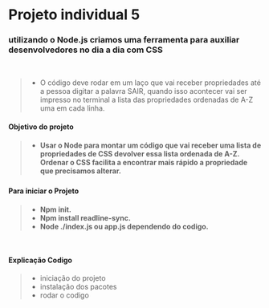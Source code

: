 <h1>Projeto individual 5</h1>

<h3>utilizando o Node.js criamos uma ferramenta para auxiliar desenvolvedores no dia a dia com CSS </h3>

<br>

> + O código deve rodar em um laço que vai receber propriedades até a pessoa digitar a palavra SAIR, quando isso acontecer vai ser impresso no terminal a lista das propriedades ordenadas de A-Z uma em cada linha. 

<h4> Objetivo do projeto<h4>
  
> + Usar o Node para montar um código que vai receber uma lista de 
propriedades de CSS devolver essa lista ordenada de A-Z. Ordenar o CSS facilita a encontrar mais rápido a 
propriedade que precisamos alterar.<H5>

 <h4>Para iniciar o Projeto<h4>

> + Npm init.
> + Npm install readline-sync.
> + Node ./index.js ou app.js dependendo do codigo.

   <br>
   
   <h4>Explicação Codigo</h4>
   
   > + iniciação do projeto
   > + instalação dos pacotes
   > + rodar o codigo
